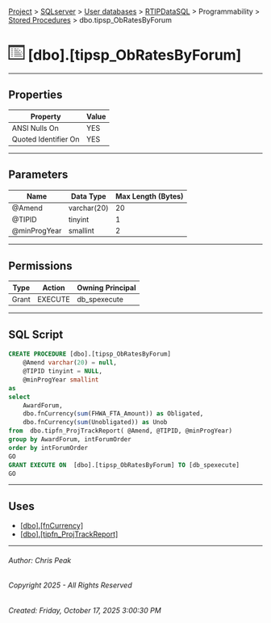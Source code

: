 #### 

[Project](../../../../../index.md) > [SQLserver](../../../../index.md) > [User databases](../../../index.md) > [RTIPDataSQL](../../index.md) > Programmability > [Stored Procedures](Stored_Procedures.md) > dbo.tipsp_ObRatesByForum

# ![Stored Procedures](../../../../../Images/StoredProcedure32.png) [dbo].[tipsp_ObRatesByForum]

---

## <a name="#properties"></a>Properties

| Property | Value |
|---|---|
| ANSI Nulls On | YES |
| Quoted Identifier On | YES |


---

## <a name="#parameters"></a>Parameters

| Name | Data Type | Max Length (Bytes) |
|---|---|---|
| @Amend | varchar(20) | 20 |
| @TIPID | tinyint | 1 |
| @minProgYear | smallint | 2 |


---

## <a name="#permissions"></a>Permissions

| Type | Action | Owning Principal |
|---|---|---|
| Grant | EXECUTE | db_spexecute |


---

## <a name="#sqlscript"></a>SQL Script

```sql
CREATE PROCEDURE [dbo].[tipsp_ObRatesByForum]
	@Amend varchar(20) = null, 
	@TIPID tinyint = NULL, 
	@minProgYear smallint
as
select 
	AwardForum,
	dbo.fnCurrency(sum(FHWA_FTA_Amount)) as Obligated,
	dbo.fnCurrency(sum(Unobligated)) as Unob
from  dbo.tipfn_ProjTrackReport( @Amend, @TIPID, @minProgYear)
group by AwardForum, intForumOrder
order by intForumOrder
GO
GRANT EXECUTE ON  [dbo].[tipsp_ObRatesByForum] TO [db_spexecute]
GO

```


---

## <a name="#uses"></a>Uses

* [[dbo].[fnCurrency]](../Functions/Scalar-valued_Functions/dbo_fnCurrency.md)
* [[dbo].[tipfn_ProjTrackReport]](../Functions/Table-valued_Functions/dbo_tipfn_ProjTrackReport.md)


---

###### Author:  Chris Peak

###### Copyright 2025 - All Rights Reserved

###### Created: Friday, October 17, 2025 3:00:30 PM

